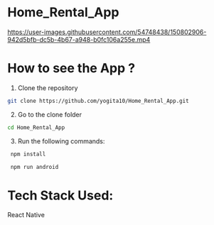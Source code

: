 # Home_Rental_App

https://user-images.githubusercontent.com/54748438/150802906-942d5bfb-dc5b-4b67-a948-b0fc106a255e.mp4  


# How to see the App ? 
1. Clone the repository 
```sh
git clone https://github.com/yogita10/Home_Rental_App.git
```
2. Go to the clone folder
```sh
cd Home_Rental_App
```
3. Run the following commands: 
```sh
 npm install 
```
```sh
 npm run android 
```

# Tech Stack Used:
React Native 

